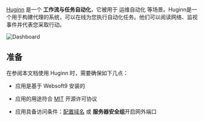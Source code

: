 [Huginn](https://github.com/huginn/huginn) 是一个 **工作流与任务自动化**，它被用于 运维自动化  等场景。Huginn是一个用于构建代理的系统，可以在线为您执行自动化任务。他们可以阅读网络、监视事件并代表您采取行动。


![Dashboard](http://libs.websoft9.com/Websoft9/DocsPicture/zh/huginn/huginn-gui-websoft9.png)


## 准备

在参阅本文档使用 Huginn 时，需要确保如下几点：

- 应用是基于 Websoft9 安装的

- 应用的用途符合 [MIT](https://opensource.org/licenses/MIT) 开源许可协议

- 应用具备访问条件：[配置域名](./domain-set) 或 **服务器安全组**开启网外端口